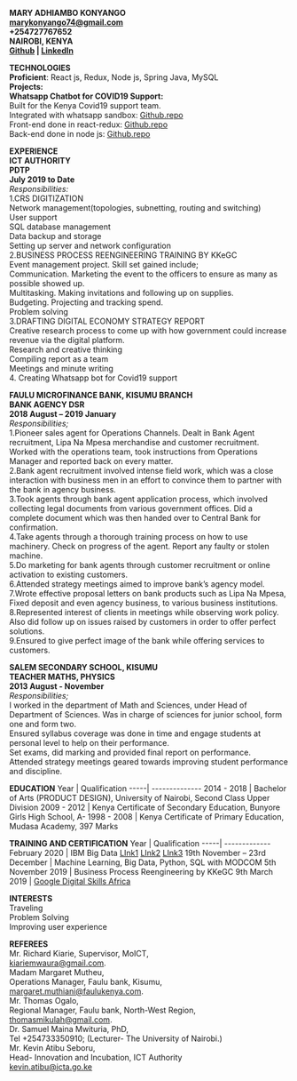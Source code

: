 **MARY ADHIAMBO KONYANGO**<br/>
**marykonyango74@gmail.com**<br/>
**+254727767652**<br/>
**NAIROBI, KENYA**<br/>
**[Github](https://github.com/adhiambokonyango) | [LinkedIn](https://www.linkedin.com/in/mary-konyango-4b5a63b4)**<br/>

**TECHNOLOGIES**<br/>
**Proficient**: React js, Redux, Node js, Spring Java, MySQL<br/>
**Projects:**<br/>
**Whatsapp Chatbot for COVID19 Support:**<br/>
Built for the Kenya Covid19 support team.<br/>
Integrated with whatsapp sandbox: [Github.repo](https://github.com/adhiambokonyango/adhiambo.git)<br/>
Front-end done in react-redux: [Github.repo](https://github.com/adhiambokonyango/moh.git)<br/>
Back-end done in node js: [Github.repo](https://github.com/adhiambokonyango/covid.git)<br/>

**EXPERIENCE**<br/>
**ICT AUTHORITY<br/>
PDTP<br/>
July 2019 to Date**<br/>
*Responsibilities:*<br/>
1.CRS DIGITIZATION<br/>
Network management(topologies, subnetting, routing and switching)<br/>
User support<br/>
SQL database management<br/>
Data backup and storage<br/>
Setting up server and network configuration<br/>
2.BUSINESS PROCESS REENGINEERING TRAINING BY KKeGC<br/>
Event management project. Skill set gained include;<br/>
Communication. Marketing the event to the officers to ensure as many as possible showed up.<br/>
Multitasking. Making invitations and following up on supplies.<br/>
Budgeting. Projecting and tracking spend.<br/>
Problem solving<br/>
3.DRAFTING DIGITAL ECONOMY STRATEGY REPORT<br/>
Creative research process to come up with how government could increase revenue via the digital
platform.<br/>
Research and creative thinking<br/>
Compiling report as a team<br/>
Meetings and minute writing<br/>
4. Creating Whatsapp bot for Covid19 support<br/>

**FAULU MICROFINANCE BANK, KISUMU BRANCH<br/>
BANK AGENCY DSR<br/>
2018 August – 2019 January**<br/>
*Responsibilities;*<br/>
1.Pioneer sales agent for Operations Channels. Dealt in Bank Agent recruitment, Lipa Na
Mpesa merchandise and customer recruitment.
Worked with the operations team, took instructions from Operations Manager and reported back on every
matter.<br/>
2.Bank agent recruitment involved intense field work, which was a close interaction with business men in
an effort to convince them to partner with the bank in agency business.<br/>
3.Took agents through bank agent application process, which involved collecting legal documents from
various government offices. Did a complete document which was then handed over to Central Bank for
confirmation.<br/>
4.Take agents through a thorough training process on how to use machinery. Check on progress of the
agent. Report any faulty or stolen machine.<br/>
5.Do marketing for bank agents through customer recruitment or online activation to existing customers.<br/>
6.Attended strategy meetings aimed to improve bank’s agency model.<br/>
7.Wrote effective proposal letters on bank products such as Lipa Na Mpesa, Fixed deposit and even agency
business, to various business institutions.<br/>
8.Represented interest of clients in meetings while observing work policy. Also did follow up on issues
raised by customers in order to offer perfect solutions.<br/>
9.Ensured to give perfect image of the bank while offering services to customers.<br/>

**SALEM SECONDARY SCHOOL, KISUMU<br/>
TEACHER MATHS, PHYSICS<br/>
2013 August - November**<br/>
*Responsibilities;*<br/>
I worked in the department of Math and Sciences, under Head of Department of Sciences.
Was in charge of sciences for junior school, form one and form two. <br/>
Ensured syllabus coverage was done in time and engage students at personal level to help on their
performance.<br/>
Set exams, did marking and provided final report on performance.<br/>
Attended strategy meetings geared towards improving student performance and discipline. <br/>

**EDUCATION**
Year | Qualification
-----| --------------
2014 - 2018 | Bachelor of Arts (PRODUCT DESIGN), University of Nairobi, Second Class Upper Division
2009 - 2012 | Kenya Certificate of Secondary Education, Bunyore Girls High School, A-
1998 - 2008 | Kenya Certificate of Primary Education, Mudasa Academy, 397 Marks

**TRAINING AND CERTIFICATION**
Year | Qualification
-----| -------------
February 2020 | IBM Big Data [LInk1](https://www.youracclaim.com/badges/f5890310-255c-4edc-9bdd-10ebb61b74a1/linked_in_profile) [LInk2](https://www.youracclaim.com/badges/9de69ece-b9dd-4d7f-b5ae-748ec09da471/linked_in_profile) [LInk3](https://www.youracclaim.com/badges/aa4155ad-b044-4489-b1b4-495cbb4a1ee3/linked_in_profile)
19th November – 23rd December | Machine Learning, Big Data, Python, SQL with MODCOM
5th November 2019 | Business Process Reengineering by KKeGC
9th March 2019 | [Google Digital Skills Africa](HTTPS://GOO.GL/y4UjgN)

**INTERESTS**<br/>
Traveling<br/>
Problem Solving<br/>
Improving user experience<br/>

**REFEREES**<br/>
Mr. Richard Kiarie, Supervisor, MoICT,<br/>
kiariemwaura@gmail.com.<br/>
Madam Margaret Mutheu,<br/>
Operations Manager, Faulu bank, Kisumu,<br/>
margaret.muthiani@faulukenya.com.<br/>
Mr. Thomas Ogalo,<br/>
Regional Manager, Faulu bank, North-West Region,<br/>
thomasmikulah@gmail.com.<br/>
Dr. Samuel Maina Mwituria, PhD,<br/>
Tel +254733350910; (Lecturer- The University of Nairobi.)<br/>
Mr. Kevin Atibu Seboru,<br/>
Head- Innovation and Incubation, ICT Authority<br/>
kevin.atibu@icta.go.ke<br/>
 

